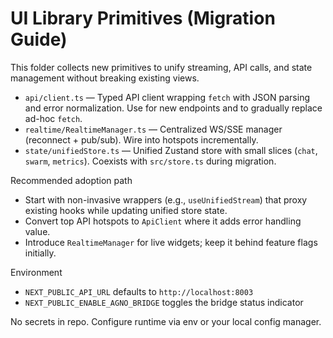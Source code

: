 # UI Library Primitives (Migration Guide)

This folder collects new primitives to unify streaming, API calls, and state management without breaking existing views.

- `api/client.ts` — Typed API client wrapping `fetch` with JSON parsing and error normalization. Use for new endpoints and to gradually replace ad-hoc `fetch`.
- `realtime/RealtimeManager.ts` — Centralized WS/SSE manager (reconnect + pub/sub). Wire into hotspots incrementally.
- `state/unifiedStore.ts` — Unified Zustand store with small slices (`chat`, `swarm`, `metrics`). Coexists with `src/store.ts` during migration.

Recommended adoption path
- Start with non-invasive wrappers (e.g., `useUnifiedStream`) that proxy existing hooks while updating unified store state.
- Convert top API hotspots to `ApiClient` where it adds error handling value.
- Introduce `RealtimeManager` for live widgets; keep it behind feature flags initially.

Environment
- `NEXT_PUBLIC_API_URL` defaults to `http://localhost:8003`
- `NEXT_PUBLIC_ENABLE_AGNO_BRIDGE` toggles the bridge status indicator

No secrets in repo. Configure runtime via env or your local config manager.

